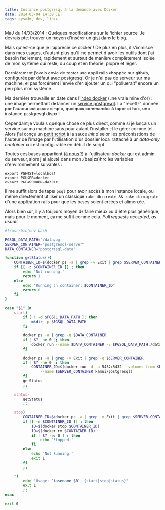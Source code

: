 ```yaml
---
title: Instance postgresql à la demande avec Docker
date: 2014-03-04 14:38 CET
tags: sysadm, dev, linux
---
```

MàJ du 14/03/2014 : Quelques modifications sur le fichier source. Je devrais ptet trouver un moyen d'insérer un [gist](https://gist.github.com/bobmaerten/9329752) dans le blog.

Mais qu'est-ce que je l'apprécie ce docker ! De plus en plus, il s'immisce dans mes usages, d'autant plus qu'il me permet d'avoir les outils dont j'ai besoin facilement, rapidement et surtout de manière complètement isolée de mon système qui reste, du coup et en théorie, propre et léger.

Dernièrement j'avais envie de tester une appli rails choppée sur github, configurée par défaut avec postgresql. Or je n'ai pas de serveur sur ma machine, et pas forcément l'envie d'en ajouter un qui "polluerait" encore un peu plus mon système.

Ma dernière trouvaille en date dans l'[index docker](https://index.docker.io) (une vraie mine d'or) : une image permettant de lancer un [service postgresql](http://index.docker.io/u/kamui/postgresql). La "recette" donnée par l'auteur est assez simple, quelques commandes à taper et hop, une instance postgresql dispo !

Cependant je voulais quelque chose de plus direct, comme si je lançais un service sur ma machine sans pour autant l'installer et le gérer comme tel. Alors j'ai conçu un [petit script](https://gist.github.com/bobmaerten/9329752) à la sauce *init.d* selon les préconisations de l'auteur de l'image par l'utilisation d'un dossier local rattaché à un *data-only container* qui est configurable en début de script.

Toutes ces bases appartient ([à nous ?](http://fr.wikipedia.org/wiki/All_your_base_are_belong_to_us)) à l'utilisateur *docker* qui est admin du serveur, alors j'ai ajouté dans mon .(bas|zs)hrc les variables d'environnement suivantes :

    export PGHOST=localhost
    export PGUSER=docker
    export PGPASSWORD=docker

Il me suffit alors de taper `psql` pour avoir accès à mon instance locale, ou même directement utiliser un classique `rake db:create && rake db:migrate` d'une application rails pour que les bases soient créées et alimentée.

Alors bien sûr, il y a toujours moyen de faire mieux ou d'être plus générique, mais pour le moment, ça me suffit comme cela. *Pull requests accepted, as usual!*


```bash
#!/usr/bin/env bash

PGSQL_DATA_PATH='/data/pg'
SERVER_CONTAINER="postgresql-server"
DATA_CONTAINER="postgresql-data"

function getStatus(){
    CONTAINER_ID=$(docker ps -a | grep -v Exit | grep $SERVER_CONTAINER | awk '{print $1}')
    if [[ -z $CONTAINER_ID ]] ; then
        echo 'Not running.'
        return 1
    else
        echo "Running in container: $CONTAINER_ID"
        return 0
    fi
}

case "$1" in
    start)
        if [ ! -d $PGSQL_DATA_PATH ]; then
            mkdir -p $PGSQL_DATA_PATH
        fi

        docker ps -a | grep -q $DATA_CONTAINER
        if [ $? -ne 0 ]; then
            docker run --name $DATA_CONTAINER -v $PGSQL_DATA_PATH:/data ubuntu /bin/bash
        fi

        docker ps -a | grep -v Exit | grep -q $SERVER_CONTAINER
        if [ $? -ne 0 ]; then
            CONTAINER_ID=$(docker run -d -p 5432:5432 --volumes-from $DATA_CONTAINER \
                --name $SERVER_CONTAINER kamui/postgresql)
        fi
        getStatus
        ;;

    status)
        getStatus
        ;;

    stop)
        CONTAINER_ID=$(docker ps -a | grep -v Exit | grep $SERVER_CONTAINER | awk '{print $1}')
        if [[ -n $CONTAINER_ID ]] ; then
            ID=$(docker stop $CONTAINER_ID)
            ID=$(docker rm $CONTAINER_ID)
            if [ $? -eq 0 ] ; then
                echo 'Stopped.'
            fi
        else
            echo 'Not Running.'
            exit 1
        fi
        ;;

    *)
        echo "Usage: `basename $0`  {start|stop|status}"
        exit 1
        ;;
esac

exit 0
```
